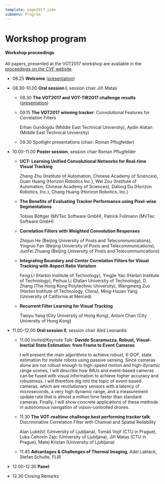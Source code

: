 ```yaml
---
template: page2017.jade
submenu: Program
---
```


# Workshop program

<div class="alert alert-info" role="alert">
<div class="icon-left"><i class="glyphicon glyphicon-info-sign hugeicon"></i> </div>
<h4>Workshop proceedings</h4>

All papers, presented at the VOT2017 workshop are available in the [proceedings on the CVF website](http://openaccess.thecvf.com/ICCV2017_workshops/ICCV2017_W28.py).
</div>


 * 08.25 **Welcome** ([presentation](http://data.votchallenge.net/vot2017/presentations/vot2017_hello.pdf))

 * 08.30-10.00 **Oral session I**, session chair Ji&#345;i Matas

   * 08.30 	**The VOT2017 and VOT-TIR2017 challenge results** ([presentation](http://data.votchallenge.net/vot2017/presentations/vot2017_presentation.pdf))

   * 09.15 	**The VOT2017 winning tracker**: Convolutional Features for Correlation Filters

     Erhan Gundogdu (Middle East Technical University), Aydin Alatan (Middle East Technical University)

   * 09.30  Spotlight presentations (chair: Roman Pflugfelder)

 * 10.00-11.00 **Poster session**, session chair Roman Pflugfelder

   * **UCT: Learning Unified Convolutional Networks for Real-time Visual Tracking**

     Zheng Zhu (Institute of Automation, Chinese Academy of Sciences), Guan Huang (Horizon Robotics Inc.), Wei Zou (Institute of Automation, Chinese Academy of Sciences), Dalong Du (Horizon Robotics, Inc.), Chang Huang (Horizon Robotics, Inc.)

   * **The Benefits of Evaluating Tracker Performance using Pixel-wise Segmentations**

     Tobias Böttger (MVTec Software GmbH), Patrick Follmann (MVTec Software GmbH)

   * **Correlation Filters with Weighted Convolution Responses**

     Zhiqun He (Beijing University of Posts and Telecommunications), Yingruo Fan (Beijing University of Posts and Telecommunications), JunFei Zhuang (Beijing University of Posts and Telecommunications)

   * **Integrating Boundary and Center Correlation Filters for Visual Tracking with Aspect Ratio Variation**

     Feng Li (Harbin Institute of Technology), Yingjie Yao (Harbin Institute of Technology), Peihua Li (Dalian University of Technology), D. Zhang (The Hong Kong Polytechnic University), Wangmeng Zuo (Harbin Institute of Technology, China), Ming-Hsuan Yang (University of California at Merced)

   * **Recurrent Filter Learning for Visual Tracking**

     Tianyu Yang (City University of Hong Kong), Antoni Chan (City University of Hong Kong)


 * 11.00-12.00 **Oral session II**, session chair Aleš Leonardis

   * 11.00 	Invited/Keynote Talk: **Davide Scaramuzza, Robust, Visual-Inertial State Estimation: from Frame to Event Cameras**

      I will present the main algorithms to achieve robust, 6-DOF, state estimation for mobile robots using passive sensing. Since cameras alone are not robust enough to high-speed motion and high-dynamic range scenes, I will describe how IMUs and event-based cameras can be fused with visual information to achieve higher accuracy and robustness. I will therefore dig into the topic of event-based cameras, which are revolutionary sensors with a latency of microseconds, a very high dynamic range, and a measurement update rate that is almost a million time faster than standard cameras. Finally, I will show concrete applications of these methods in autonomous navigation of vision-controlled drones.

   * 11.30	**The VOT-realtime challenge best performing tracker talk**: Discriminative Correlation Filter with Channel and Spatial Reliability

     Alan Lukežič (University of Ljubljana), Tomáš Vojíř (CTU in Prague), Luka Čehovin Zajc (University of Ljubljana), Jiří Matas (CTU in Prague), Matej Kristan (University of Ljubljana)

   * 11.45  **Advantages & Challenges of Thermal Imaging**, Adel Lablack, Stefan Schulte, FLIR

 * 12.00-12.30 **Panel**

 * 12.30 	Closing Remarks


